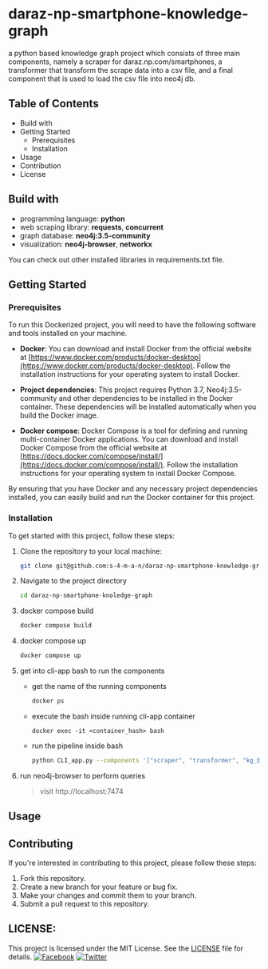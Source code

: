 # daraz-np-smartphone-knowledge-graph
a python based knowledge graph project which consists of three main components, namely a scraper for daraz.np.com/smartphones, a transformer that transform the scrape data into a csv file, and a final component that is used to load the csv file into neo4j db.

## Table of Contents
- Build with
- Getting Started
	- Prerequisites
	- Installation
- Usage
- Contribution
- License

## Build with
- programming language: **python**
- web scraping library: **requests**, **concurrent**
- graph database: **neo4j:3.5-community**
- visualization: **neo4j-browser**, **networkx**

You can check out other installed libraries in requirements.txt file.

## Getting Started
### Prerequisites
 To run this Dockerized project, you will need to have the following software and tools installed on your machine.

 -  **Docker**: You can download and install Docker from the official website at [https://www.docker.com/products/docker-desktop](https://www.docker.com/products/docker-desktop). Follow the installation instructions for your operating system to install Docker.
    
- **Project dependencies**: This project requires Python 3.7, Neo4j:3.5-community and other dependencies to be installed in the Docker container. These dependencies will be installed automatically when you build the Docker image.
- **Docker compose**:  Docker Compose is a tool for defining and running multi-container Docker applications. You can download and install Docker Compose from the official website at [https://docs.docker.com/compose/install/](https://docs.docker.com/compose/install/). Follow the installation instructions for your operating system to install Docker Compose. 

By ensuring that you have Docker and any necessary project dependencies installed, you can easily build and run the Docker container for this project. 

###  Installation
To get started with this project, follow these steps:
1. Clone the repository to your local machine:
	```bash
	git clone git@github.com:s-4-m-a-n/daraz-np-smartphone-knowledge-graph.git
	```
2. Navigate to the project directory
	```bash
	cd daraz-np-smartphone-knoledge-graph
	```
3. docker compose build
	```bash
	docker compose build
	```
4. docker compose up
	```bash
	docker compose up
	```
5. get into cli-app bash to run the components
	- get the name of the running components  
		```bash
		docker ps
		```
	- execute the bash inside running cli-app container
		```
		docker exec -it <container_hash> bash
		```
	- run the pipeline inside bash
		```bash
		python CLI_app.py --components '["scraper", "transformer", "kg_builder"]'
		```
6. run neo4j-browser to perform queries
	
	>visit http://localhost:7474 

## Usage

## Contributing

If you're interested in contributing to this project, please follow these steps:

1.  Fork this repository.
2.  Create a new branch for your feature or bug fix.
3.  Make your changes and commit them to your branch.
4.  Submit a pull request to this repository.


## LICENSE:
This project is licensed under the MIT License. See the [LICENSE](https://github.com/s-4-m-a-n/subscene-API/blob/master/LICENSE) file for details.
[![Facebook](https://img.shields.io/static/v1.svg?label=follow&message=@me&color=9cf&logo=facebook&style=flat&logoColor=white&colorA=informational)](https://www.facebook.com/suman.dhakal.39982) [![Twitter](https://img.shields.io/static/v1.svg?label=follow&message=@&color=grey&logo=twitter&style=flat&logoColor=white&colorA=critical)](https://twitter.com/s_4_m_A_N)

